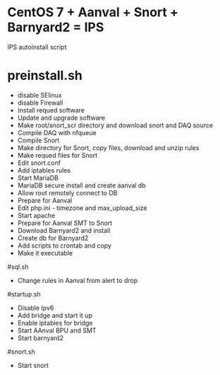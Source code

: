 # CentOS 7 + Aanval + Snort + Barnyard2 = IPS
IPS autoinstall script

# preinstall.sh

+ disable SElinux
+ disable Firewall
+ Install requed software
+ Update and upgrade software
+ Make root/snort_scr directory and download snort and DAQ source
+ Compile DAQ with nfqueue
+ Compile Snort
+ Make directory for Snort, copy files, download and unzip rules
+ Make requed files for Snort
+ Edit snort.conf
+ Add iptables rules
+ Start MariaDB
+ MariaDB secure install and create aanval db
+ Allow root remotely connect to DB
+ Prepare for Aanval
+ Edit php.ini - timezone and max_upload_size
+ Start apache
+ Prepare for Aanval SMT to Snort
+ Download Barnyard2 and install
+ Create db for Barnyard2
+ Add scripts to crontab and copy
+ Make it executable

#sql.sh

+ Change rules in Aanval from alert to drop

#startup.sh

+ Disable Ipv6
+ Add bridge and start it up
+ Enable iptables for bridge
+ Start AAnval BPU and SMT
+ Start barnyard2

#snort.sh

+ Start snort
